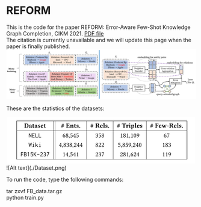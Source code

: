 # REFORM

This is the code for the paper REFORM: Error-Aware Few-Shot Knowledge Graph Completion, CIKM 2021. [PDF file](https://songw-sw.github.io/REFORM.pdf)  
The citation is currently unavailable and we will update this page when the paper is finally published.
![Alt text](./Framework.png)

These are the statistics of the datasets:
<div align="center">
	<img src="./Dataset.png" alt="Editor" width="500">
</div>
![Alt text](./Dataset.png)

To run the code, type the following commands:  

tar zxvf FB_data.tar.gz  
python train.py  

